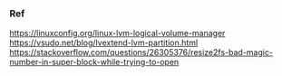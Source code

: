 ### Ref
https://linuxconfig.org/linux-lvm-logical-volume-manager
https://vsudo.net/blog/lvextend-lvm-partition.html
https://stackoverflow.com/questions/26305376/resize2fs-bad-magic-number-in-super-block-while-trying-to-open